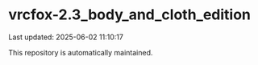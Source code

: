 # vrcfox-2.3_body_and_cloth_edition

Last updated: 2025-06-02 11:10:17

This repository is automatically maintained.
